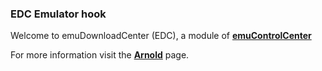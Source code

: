 ### EDC Emulator hook

Welcome to emuDownloadCenter (EDC), a module of [**emuControlCenter**](https://github.com/PhoenixInteractiveNL/emuControlCenter/wiki/)

For more information visit the [**Arnold**](https://github.com/PhoenixInteractiveNL/emuDownloadCenter/wiki/Emulator-arnold#menu) page.
